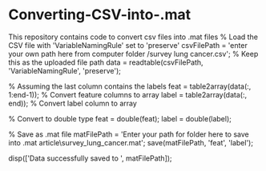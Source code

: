 # Converting-CSV-into-.mat
This repository contains code to convert csv files into .mat files
% Load the CSV file with 'VariableNamingRule' set to 'preserve'
csvFilePath = 'enter your own path here from computer folder /survey lung cancer.csv'; % Keep this as the uploaded file path
data = readtable(csvFilePath, 'VariableNamingRule', 'preserve');

% Assuming the last column contains the labels
feat = table2array(data(:, 1:end-1)); % Convert feature columns to array
label = table2array(data(:, end));    % Convert label column to array

% Convert to double type
feat = double(feat);
label = double(label);

% Save as .mat file
matFilePath = 'Enter your path for folder here to save into .mat article\survey_lung_cancer.mat';
save(matFilePath, 'feat', 'label');

disp(['Data successfully saved to ', matFilePath]);
